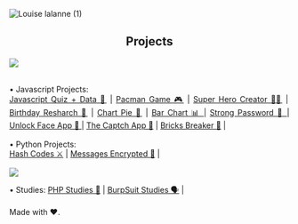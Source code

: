 ![Louise lalanne (1)](https://user-images.githubusercontent.com/100588945/161456270-5ce60fe8-2013-47ae-86b8-d3887a5185c0.gif)

<h2 align="center"> Projects </h2>

<img src="https://img.shields.io/static/v1?label=Status&message=Complete&color=B57CFF&style=plastic&logo=ghost" class="media-object  img-responsive img-thumbnail">
<p align="justify">
</br>
• Javascript Projects: 
</br>
<a href="https://github.com/louiselalanne/JavascriptQuiz">Javascript Quiz + Data 🧠</a> | 
<a href="https://github.com/louiselalanne/PacmanGame">Pacman Game 🎮</a> | 
<a href="https://github.com/louiselalanne/criador-super-heroi">Super Hero Creator 🦸‍♀️</a> | 
<a href="https://github.com/louiselalanne/pesquisatemaaniversario">Birthday Resharch 🍰</a> |
<a href="https://github.com/louiselalanne/vote2022">Chart Pie 🥧</a> |
<a href="https://github.com/louiselalanne/BarChart">Bar Chart 📊 </a> |
<a href="https://github.com/louiselalanne/StrongPassword">Strong Password 🔐 </a> |  
<a href="https://github.com/louiselalanne/UnlockFaceApp">Unlock Face App 🙂 </a> |   
<a href="https://github.com/louiselalanne/CaptchApp">The Captch App 🤖</a> |
<a href="https://github.com/louiselalanne/BricksBreaker">Bricks Breaker 🧱</a> | 
</br>
</br>
• Python Projects:</br>
<a href="https://github.com/louiselalanne/HashCodes">Hash Codes ⚔️</a> |
<a href="https://github.com/louiselalanne/MessagesEncrypted">Messages Encrypted 🔏</a> |
</br>
</br>
<img src="https://img.shields.io/static/v1?label=Status&message=In Progress&color=75BFF7&style=flat&logo=ghost"/>
<p align="justify">
• Studies:
<a href="https://github.com/louiselalanne/estudophp">PHP Studies 🐘</a> | <a href="https://github.com/louiselalanne/BurpSuitStudies">BurpSuit Studies 🗣️</a> |
</br>
</br>
Made with ❤️.
</p>
